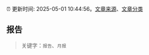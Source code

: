 :alarm_clock: 更新时间: 2025-05-01 10:44:56。[文章来源](/README.md)、[文章分类](/TAGS.md)

## 报告


> 关键字：`报告`、`月报`



